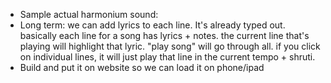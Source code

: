 * Sample actual harmonium sound:
* Long term: we can add lyrics to each line. It's already typed out. basically each line for a song has lyrics + notes. the current line that's playing will highlight that lyric. "play song" will go through all. if you click on individual lines, it will just play that line in the current tempo + shruti.
* Build and put it on website so we can load it on phone/ipad
